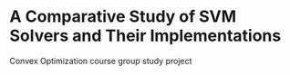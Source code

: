 # A Comparative Study of SVM Solvers and Their Implementations
Convex Optimization course group study project
